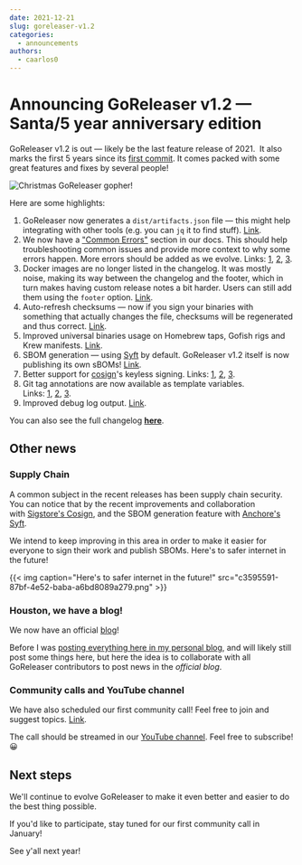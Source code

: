 ```yaml
---
date: 2021-12-21
slug: goreleaser-v1.2
categories:
  - announcements
authors:
  - caarlos0
---
```


# Announcing GoReleaser v1.2 — Santa/5 year anniversary edition

GoReleaser v1.2 is out — likely be the last feature release of 2021. 
It also marks the first 5 years since its [first commit](https://github.com/weyfonk/goreleaser/commit/8b63e6555be45234c4c2a69576ca2ddab705302c).
It comes packed with some great features and fixes by several people!

<!-- more -->

![Christmas GoReleaser gopher!](https://carlosbecker.com/posts/goreleaser-v1.2/a49c5832-6576-42ce-989f-f717cd8096f1.png)

Here are some highlights:

1. GoReleaser now generates a `dist/artifacts.json` file — this might help integrating with other tools (e.g. you can `jq` it to find stuff). [Link](https://github.com/weyfonk/goreleaser/commit/ecb800aef7723d58f4521d4cb457a972b019ba92).
2. We now have a ["Common Errors"](https://goreleaser.com/errors/dirty/) section in our docs. This should help troubleshooting common issues and provide more context to why some errors happen. More errors should be added as we evolve. Links: [1](https://github.com/weyfonk/goreleaser/commit/62da2dbe1396aa1e423ac41feeb12f74dbe8ac29), [2](https://github.com/weyfonk/goreleaser/commit/73867736a5ddeb23ac4767cc541395e7d61d32bd), [3](https://github.com/weyfonk/goreleaser/commit/8c06005bc66ff3435bd9bee32a36ebabf685cd41).
3. Docker images are no longer listed in the changelog. It was mostly noise, making its way between the changelog and the footer, which in turn makes having custom release notes a bit harder. Users can still add them using the `footer` option. [Link](https://github.com/weyfonk/goreleaser/commit/30ff48a5a69f2441c7f4d12264c3c813e77d3467).
4. Auto-refresh checksums — now if you sign your binaries with something that actually changes the file, checksums will be regenerated and thus correct. [Link](https://github.com/weyfonk/goreleaser/commit/cbcdd41f975b29bea58b8125fee852105ff7fe88).
5. Improved universal binaries usage on Homebrew taps, Gofish rigs and Krew manifests. [Link](https://github.com/weyfonk/goreleaser/commit/e8c8a2832f42569071ff2a2d2970c1ffc7c71c96).
6. SBOM generation — using [Syft](https://github.com/anchore/syft) by default. GoReleaser v1.2 itself is now publishing its own sBOMs! [Link](https://github.com/weyfonk/goreleaser/commit/bfdec808aba208cfdedeb3bef0a16255bf1d87b3).
7. Better support for [cosign](https://github.com/sigstore/cosign)'s keyless signing. Links: [1](https://github.com/weyfonk/goreleaser/commit/7c2a93cfaa9fb5e6b0d8c1bf01a97cb5903ea7b8), [2](https://github.com/weyfonk/goreleaser/commit/994cbb47c3c6d38af15c88c712bd486a126ec4cd), [3](https://github.com/weyfonk/goreleaser/commit/505888f41be5308eb7d5c6fb25df82a1bda4cc1a).
8. Git tag annotations are now available as template variables. Links: [1](https://github.com/weyfonk/goreleaser/commit/9b9eef04a2d1e5974d6d3e2c21048b3b2c7f37f8), [2](https://github.com/weyfonk/goreleaser/commit/6ea7fb792a09525eab6089841a9fcd03e5991e35), [3](https://github.com/weyfonk/goreleaser/commit/f01c60026ce6320447736a9e562af85bbf649562).
9. Improved debug log output. [Link](https://github.com/weyfonk/goreleaser/commit/a965789203f1d64de6856a1d5b4169d32f0b06df).

You can also see the full changelog **[here](https://github.com/weyfonk/goreleaser/releases/tag/v1.2.0)**.

## **Other news**

### **Supply Chain**

A common subject in the recent releases has been supply chain security.
You can notice that by the recent improvements and collaboration with [Sigstore's Cosign](https://github.com/sigstore/cosign), and the SBOM generation feature with [Anchore's Syft](https://github.com/anchore/syft).

We intend to keep improving in this area in order to make it easier for everyone to sign their work and publish SBOMs.
Here's to safer internet in the future!

{{< img caption="Here's to safer internet in the future!" src="c3595591-87bf-4e52-baba-a6bd8089a279.png" >}}

### **Houston, we have a blog!**

We now have an official [blog](https://goreleaser.com/blog)!

Before I was [posting everything here in my personal blog](https://carlosbecker.com/tags/goreleaser/), and will likely still post some things here, but here the idea is to collaborate with all GoReleaser contributors to post news in the _official blog_.

### **Community calls and YouTube channel**

We have also scheduled our first community call! Feel free to join and suggest topics. [Link](https://github.com/goreleaser/community/pull/2).

The call should be streamed in our [YouTube channel](https://www.youtube.com/channel/UCxg5N16FKrTa4Cees434pbw). Feel free to subscribe! 😀

## **Next steps**

We'll continue to evolve GoReleaser to make it even better and easier to do the best thing possible.

If you'd like to participate, stay tuned for our first community call in January!

See y'all next year!
